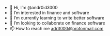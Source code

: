 - 👋 Hi, I’m @andr0id3000
- 👀 I’m interested in finance and software
- 🌱 I’m currently learning to write better software
- 💞️ I’m looking to collaborate on finance software
- 📫 How to reach me adr3000@protonmail.com

<!---
andr0id3000/andr0id3000 is a ✨ special ✨ repository because its `README.md` (this file) appears on your GitHub profile.
You can click the Preview link to take a look at your changes.
--->
